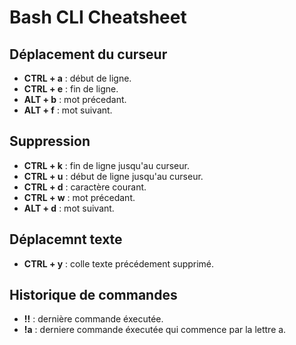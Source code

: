 # Bash CLI Cheatsheet 


## Déplacement du curseur 

- **CTRL + a** : début de ligne. 
- **CTRL + e** : fin de ligne.
- **ALT  + b** : mot précedant.
- **ALT  + f** : mot suivant.

## Suppression 

- **CTRL + k** : fin de ligne jusqu'au curseur.
- **CTRL + u** : début de ligne jusqu'au curseur.
- **CTRL + d** : caractère courant.
- **CTRL + w** : mot précedant.
- **ALT  + d** : mot suivant.

## Déplacemnt texte

- **CTRL + y** : colle texte précédement supprimé.

## Historique de commandes 

- **!!** : dernière commande éxecutée.
- **!a** : derniere commande éxecutée qui commence par la lettre a.
